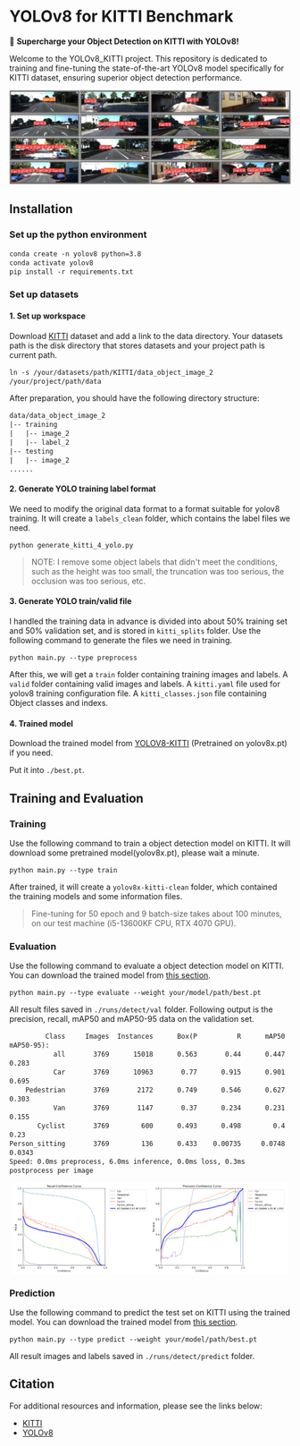 # YOLOv8 for KITTI Benchmark 

🚀 **Supercharge your Object Detection on KITTI with YOLOv8!**

Welcome to the YOLOv8_KITTI project. This repository is dedicated to training and fine-tuning the state-of-the-art YOLOv8 model specifically for KITTI dataset, ensuring superior object detection performance.

![](./img/result.jpg)

## Installation

### Set up the python environment

```
conda create -n yolov8 python=3.8
conda activate yolov8
pip install -r requirements.txt
```

### Set up datasets

#### 1. Set up workspace
Download [KITTI](https://www.cvlibs.net/datasets/kitti/eval_object.php?obj_benchmark=3d) dataset and add a link to the data directory. Your datasets path is the disk directory that stores datasets and your project path is current path.
```
ln -s /your/datasets/path/KITTI/data_object_image_2 /your/project/path/data
```

After preparation, you should have the following directory structure: 
```
data/data_object_image_2
|-- training
|   |-- image_2
|   |-- label_2
|-- testing
|   |-- image_2
......
```
   
#### 2. Generate YOLO training label format
We need to modify the original data format to a format suitable for yolov8 training. It will create a `labels_clean` folder, which contains the label files we need.
```
python generate_kitti_4_yolo.py
```
>NOTE: I remove some object labels that didn't meet the conditions, such as the height was too small, the truncation was too serious, the occlusion was too serious, etc.


#### 3. Generate YOLO train/valid file
I handled the training data in advance is divided into about 50% training set and 50% validation set, and is stored in `kitti_splits` folder. Use the following command to generate the files we need in training.
```
python main.py --type preprocess
```
After this, we will get a `train` folder containing training images and labels. A `valid` folder containing valid images and labels. A `kitti.yaml` file used for yolov8 training configuration file. A `kitti_classes.json` file containing Object classes and indexs.

#### 4. Trained model

Download the trained model from [YOLOV8-KITTI](https://pan.baidu.com/s/1JcBUJ1wX43EOcV1ZtJa5eQ?pwd=7wq1) (Pretrained on yolov8x.pt) if you need.

Put it into `./best.pt`.

## Training and Evaluation

### Training
Use the following command to train a object detection model on KITTI. It will download some pretrained model(yolov8x.pt), please wait a minute.
```
python main.py --type train
```
After trained, it will create a `yolov8x-kitti-clean` folder, which contained the training models and some information files.
>Fine-tuning for 50 epoch and 9 batch-size takes about 100 minutes, on our test machine (i5-13600KF CPU, RTX 4070 GPU).



### Evaluation
Use the following command to evaluate a object detection model on KITTI. You can download the trained model from [this section](#4.-trained-model).
```
python main.py --type evaluate --weight your/model/path/best.pt
```

All result files saved in `./runs/detect/val` folder. Following output is the precision, recall, mAP50 and mAP50-95 data on the validation set.
```
         Class     Images  Instances      Box(P          R      mAP50  mAP50-95):
           all       3769      15018      0.563       0.44      0.447      0.283
           Car       3769      10963       0.77      0.915      0.901      0.695
    Pedestrian       3769       2172      0.749      0.546      0.627      0.303
           Van       3769       1147       0.37      0.234      0.231      0.155
       Cyclist       3769        600      0.493      0.498        0.4       0.23
Person_sitting       3769        136      0.433    0.00735     0.0748     0.0343
Speed: 0.0ms preprocess, 6.0ms inference, 0.0ms loss, 0.3ms postprocess per image
```

<div style="display: flex; justify-content: space-between;">
    <img src="./img/R_curve.png" alt="Image 1" style="width: 49%; margin-left: 5px;">
    <img src="./img/P_curve.png" alt="Image 2" style="width: 49%; margin-right: 5px;">
</div>

### Prediction
Use the following command to predict the test set on KITTI using the trained model. You can download the trained model from [this section](#4.-trained-model).

```
python main.py --type predict --weight your/model/path/best.pt
```
All result images and labels saved in `./runs/detect/predict` folder.

## Citation

For additional resources and information, please see the links below:
- [KITTI](https://www.cvlibs.net/datasets/kitti/eval_object.php?obj_benchmark=3d)
- [YOLOv8](https://docs.ultralytics.com/zh/)
